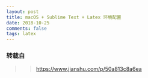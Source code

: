 ```yaml
---
layout: post
title: macOS + Sublime Text + Latex 环境配置
date: 2018-10-25
comments: false
tags: latex
---
```


### 转载自
>> https://www.jianshu.com/p/50a813c8a6ea